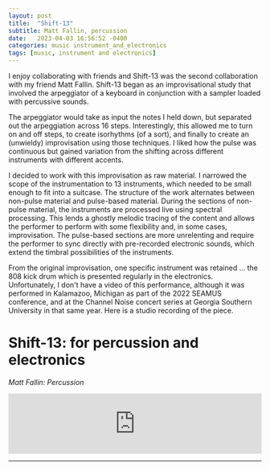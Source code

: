 ```yaml
---
layout: post
title:  "Shift-13"
subtitle: Matt Fallin, percussion
date:   2023-04-03 16:56:52 -0400
categories: music instrument_and_electronics
tags: [music, instrument and electronics]
---
```

I enjoy collaborating with friends and Shift-13 was the second collaboration with my friend Matt Fallin. Shift-13 began as an improvisational study that involved the arpeggiator of a keyboard in conjunction with a sampler loaded with percussive sounds.

The arpeggiator would take as input the notes I held down, but separated out the arpeggiation across 16 steps. Interestingly, this allowed me to turn on and off steps, to create isorhythms (of a sort), and finally to create an (unwieldy) improvisation using those techniques. I liked how the pulse was continuous but gained variation from the shifting across different instruments with different accents.

I decided to work with this improvisation as raw material. I narrowed the scope of the instrumentation to 13 instruments, which needed to be small enough to fit into a suitcase. The structure of the work alternates between non-pulse material and pulse-based material. During the sections of non-pulse material, the instruments are processed live using spectral processing. This lends a ghostly melodic tracing of the content and allows the performer to perform with some flexibility and, in some cases, improvisation. The pulse-based sections are more unrelenting and require the performer to sync directly with pre-recorded electronic sounds, which extend the timbral possibilities of the instruments. 

From the original improvisation, one specific instrument was retained ... the 808 kick drum which is presented regularly in the electronics. Unfortunately, I don't have a video of this performance, although it was performed in Kalamazoo, Michigan as part of the 2022 SEAMUS conference, and at the Channel Noise concert series at Georgia Southern University in that same year. Here is a studio recording of the piece. 

# Shift-13: for percussion and electronics
*Matt Fallin: Percussion* <br>

<iframe style="border: 0; width: 100%; height: 120px;" src="https://bandcamp.com/EmbeddedPlayer/track=2453764063/size=large/bgcol=ffffff/linkcol=0687f5/tracklist=false/artwork=small/transparent=true/" seamless><a href="https://johnthompson3.bandcamp.com/track/shift-13">Shift-13 by John Thompson</a></iframe>

---
<br>